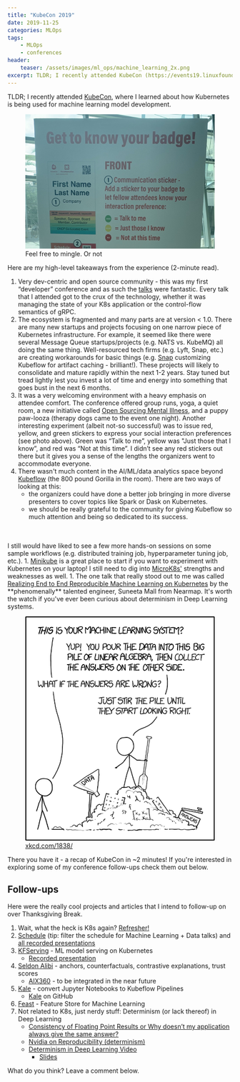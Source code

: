 ```yaml
---
title: "KubeCon 2019"
date: 2019-11-25
categories: MLOps
tags:
    - MLOps
    - conferences
header:
    teaser: /assets/images/ml_ops/machine_learning_2x.png
excerpt: TLDR; I recently attended KubeCon (https://events19.linuxfoundation.org/events/kubecon-cloudnativecon-north-america-2019/), where I learned about how Kubernetes is being used for machine learning model development.
---
```

TLDR; I recently attended <a href="https://events19.linuxfoundation.org/events/kubecon-cloudnativecon-north-america-2019/" target="_blank">KubeCon</a>, where I learned about how Kubernetes is being used for machine learning model development.

<figure class="align-center">
  <img src="/assets/images/ml_ops/kubecon_badge.jpg" alt="Kubecon badge">
  <figcaption>Feel free to mingle. Or not</figcaption>
</figure>

Here are my high-level takeaways from the experience (2-minute read).
1. Very dev-centric and open source community - this was my first “developer” conference and as such the <a href="https://www.youtube.com/playlist?list=PLj6h78yzYM2NDs-iu8WU5fMxINxHXlien" target="_blank">talks</a> were fantastic. Every talk that I attended got to the crux of the technology, whether it was managing the state of your K8s application or the control-flow semantics of gRPC.
1. The ecosystem is fragmented and many parts are at version < 1.0. There are many new startups and projects focusing on one narrow piece of Kubernetes infrastructure. For example, it seemed like there were several Message Queue startups/projects (e.g. NATS vs. KubeMQ) all doing the same thing. Well-resourced tech firms (e.g. Lyft, Snap, etc.) are creating workarounds for basic things (e.g. <a href="https://www.youtube.com/watch?v=9UPnCo-LG04" target="_blank">Snap</a> customizing Kubeflow for artifact caching - brilliant!). These projects will likely to consolidate and mature rapidly within the next 1-2 years. Stay tuned but tread lightly lest you invest a lot of time and energy into something that goes bust in the next 6 months.
1. It was a very welcoming environment with a heavy emphasis on attendee comfort. The conference offered group runs, yoga, a quiet room, a new initiative called <a href="https://osmihelp.org/" target="_blank">Open Sourcing Mental Illness</a>, and a puppy paw-looza (therapy dogs came to the event one night). Another interesting experiment (albeit not-so successful) was to issue red, yellow, and green stickers to express your social interaction preferences (see photo above). Green was “Talk to me”, yellow was "Just those that I know”, and red was “Not at this time”. I didn’t see any red stickers out there but it gives you a sense of the lengths the organizers went to accommodate everyone.
1. There wasn't much content in the AI/ML/data analytics space beyond <a href="https://www.kubeflow.org/" target="_blank">Kubeflow</a> (the 800 pound Gorilla in the room). There are two ways of looking at this:
    - the organizers could have done a better job bringing in more diverse presenters to cover topics like Spark or Dask on Kubernetes.
    - we should be really grateful to the community for giving Kubeflow so much attention and being so dedicated to its success.
<br>
<br>
I still would have liked to see a few more hands-on sessions on some sample workflows (e.g. distributed training job, hyperparameter tuning job, etc.).
1. <a href="https://kubernetes.io/docs/tutorials/hello-minikube/" target="_blank">Minikube</a> is a great place to start if you want to experiment with Kubernetes on your laptop! I still need to dig into <a href="https://microk8s.io/docs/" target="_blank">MicroK8s'</a> strengths and weaknesses as well.
1. The one talk that really stood out to me was called <a href="https://www.youtube.com/watch?v=ZEGdSLWdrH0" target="_blank">Realizing End to End Reproducible Machine Learning on Kubernetes</a> by the **phenomenally** talented engineer, Suneeta Mall from Nearmap. It's worth the watch if you've ever been curious about determinism in Deep Learning systems.

<figure class="align-center">
  <img src="/assets/images/ml_ops/machine_learning_2x.png" alt="XKCD ML comic">
  <figcaption><a href="https://xkcd.com/1838/" target="_blank">xkcd.com/1838/</a></figcaption>
</figure>

There you have it - a recap of KubeCon in ~2 minutes! If you're interested in exploring some of my conference follow-ups check them out below.

## Follow-ups
Here were the really cool projects and articles that I intend to follow-up on over Thanksgiving Break.
1. Wait, what the heck is K8s again? <a href="https://www.youtube.com/playlist?list=PLLasX02E8BPCrIhFrc_ZiINhbRkYMKdPT" target="_blank">Refresher!</a>
1. <a href="https://events19.linuxfoundation.org/events/kubecon-cloudnativecon-north-america-2019/schedule/" target="_blank">Schedule</a> (tip: filter the schedule for Machine Learning + Data talks) and 
<a href="https://www.youtube.com/playlist?list=PLj6h78yzYM2NDs-iu8WU5fMxINxHXlien" target="_blank">all recorded presentations</a> 
1. <a href="https://github.com/kubeflow/kfserving" target="_blank">KFServing</a> - ML model serving on Kubernetes
    - <a href="https://www.youtube.com/watch?v=saMkA4fIOH8" target="_blank">Recorded presentation</a>
1. <a href="https://github.com/SeldonIO/alibi" target="_blank">Seldon Alibi</a> - anchors, counterfactuals, contrastive explanations, trust scores
    - <a href="https://github.com/IBM/AIX360" target="_blank">AIX360</a> - to be integrated in the near future
1. <a href="https://medium.com/kubeflow/automating-jupyter-notebook-deployments-to-kubeflow-pipelines-with-kale-a4ede38bea1f" target="_blank">Kale</a> - convert Jupyter Notebooks to Kubeflow Pipelines
    - <a href="https://github.com/kubeflow-kale/kale" target="_blank">Kale</a> on GitHub
1. <a href="https://github.com/gojek/feast" target="_blank">Feast</a> - Feature Store for Machine Learning
1. Not related to K8s, just nerdy stuff: Determinism (or lack thereof) in Deep Learning
    - <a href="https://www.nccs.nasa.gov/images/FloatingPoint_consistency.pdf" target="_blank">Consistency of Floating Point Results or Why doesn’t my application always give the same answer?</a>
    - <a href="https://docs.nvidia.com/deeplearning/sdk/cudnn-developer-guide/index.html#reproducibility" target="_blank">Nvidia on Reproducibility (determinism)</a>
    - <a href="https://developer.nvidia.com/gtc/2019/video/S9911" target="_blank">Determinism in Deep Learning Video</a>
        - <a href="https://drive.google.com/file/d/18pmjeiXWqzHWB8mM2mb3kjN4JSOZBV4A/views" target="_blank">Slides</a>

What do you think? Leave a comment below.